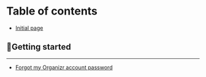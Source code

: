 # Table of contents

* [Initial page](README.md)

## 📌Getting started

---

* [Forgot my Organizr account password](forgot-password.md)

